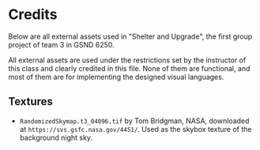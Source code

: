 # Credits

Below are all external assets used in "Shelter and Upgrade", the first group project of team 3 in GSND 6250.

All external assets are used under the restrictions set by the instructor of this class and clearly credited in this file.
None of them are functional, and most of them are for implementing the designed visual languages.

## Textures

- `RandomizedSkymap.t3_04096.tif` by Tom Bridgman, NASA, downloaded at `https://svs.gsfc.nasa.gov/4451/`.
	Used as the skybox texture of the background night sky.